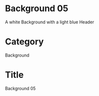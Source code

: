 # Background 05 
A white Background with a light blue Header

# Category
Background

# Title 
Background 05